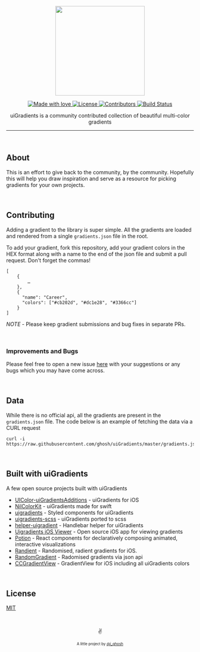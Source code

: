 <p align="center">
  <img src="https://www.dropbox.com/s/h6vdbd2ar3c8mw6/logo.png?dl=0&raw=1" width="240" />
</p>

<p align="center">
  <a href="#">
    <img src="https://img.shields.io/badge/made%20with-love-E760A4.svg" alt="Made with love">
  </a>
  <a href="https://opensource.org/licenses/MIT" target="_blank">
    <img src="https://img.shields.io/badge/license-MIT-green.svg" alt="License">
  </a>
  <a href="https://github.com/ghosh/uiGradients/graphs/contributors" target="_blank">
    <img src="https://img.shields.io/github/contributors/ghosh/uigradients.svg" alt="Contributors">
  </a>
  <a href="https://api.travis-ci.org/ghosh/uiGradients" target="_blank">
    <img src="https://api.travis-ci.org/ghosh/uiGradients.svg" alt="Build Status">
  </a>
</p>

<p align="center">
uiGradients is a community contributed collection of beautiful multi-color gradients
</p>

---

&nbsp;

## About
This is an effort to give back to the community, by the community. Hopefully this will help you draw inspiration and serve as a resource for picking gradients for your own projects.

&nbsp;

## Contributing
Adding a gradient to the library is super simple. All the gradients are loaded and rendered from a single `gradients.json` file in the root.

To add your gradient, fork this repository, add your gradient colors in the HEX format along with a name to the end of the json file and submit a pull request. Don't forget the commas!

```
[
    {
        …
    },
    {
      "name": "Career",
      "colors": ["#cb202d", "#dc1e28", "#3366cc"]
    }
]
```

*NOTE* - Please keep gradient submissions and bug fixes in separate PRs.

&nbsp;

### Improvements and Bugs
Please feel free to open a new issue [here](https://github.com/Ghosh/uiGradients/issues) with your suggestions or any bugs which you may have come across.

&nbsp;

## Data
While there is no official api, all the gradients are present in the `gradients.json` file. The code below is an example of fetching the data via a CURL request
```
curl -i https://raw.githubusercontent.com/ghosh/uiGradients/master/gradients.json
```

&nbsp;

## Built with uiGradients
A few open source projects built with uiGradients
- [UIColor-uiGradientsAdditions](https://github.com/kaiinui/UIColor-uiGradientsAdditions) - uiGradients for iOS
- [NilColorKit](https://github.com/NilStack/NilColorKit) - uiGradients made for swift
- [uigradients](https://github.com/JSBros/uigradients) - Styled components for uiGradients
- [uigradients-scss](https://github.com/subinsebastian/uigradients-scss) - uiGradients ported to scss
- [helper-uigradient](https://github.com/helpers/helper-uigradient) - Handlebar helper for uiGradients
- [Uigradients iOS Viewer](https://github.com/thexande/uiGradients-Viewer-iOS) - Open source iOS app for viewing gradients
- [Potion](http://numberpicture.com/build) - React components for declaratively composing animated, interactive visualizations
- [Randient](https://github.com/uias/Randient) - Randomised, radient gradients for iOS.
- [RandomGradient](https://github.com/Gabriel-Denys/RandomGradient) - Radomised gradients via json api
- [CCGradientView](https://github.com/cjcoax/CCGradientView) - GradientView for iOS including all uiGradients colors

&nbsp;

## License

[MIT](https://github.com/ghosh/uiGradients/blob/master/LICENSE.md)

&nbsp;

<p align="center">✌️</p>
<p align="center">
<sub><sup>A little project by <a href="https://twitter.com/_ighosh">@i_ghosh</a></sup></sub>
</p>
